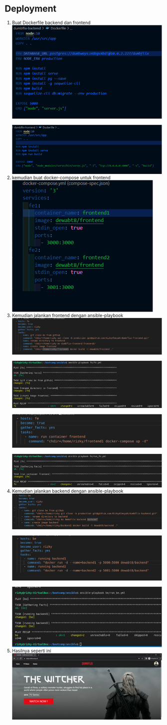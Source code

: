 # Deployment

1. Buat Dockerfile backend dan frontend
   <br>
   <img src=".image/1.PNG">
   <br>
   <br>
   <img src=".image/1_1.PNG">
   <br>
2. kemudian buat docker-compose untuk frontend
   <br>
   <img src=".image/2.PNG">
   <br>
3. Kemudian jalankan frontend dengan ansible-playbook
   <br>
   <img src=".image/3_1.PNG">
   <br>
   <br>
   <img src=".image/3_2.PNG">
   <br>
   <br>
   <img src=".image/3_3.PNG">
   <br>
   <br>
   <img src=".image/3_4.PNG">
   <br>
4. Kemudian jalankan backend dengan ansible-playbook
   <br>
   <img src=".image/4.PNG">
   <br>
   <br>
   <img src=".image/4_1.PNG">
   <br>
   <br>
   <img src=".image/4_2.PNG">
   <br>
5. Hasilnya seperti ini
   <br>
   <img src=".image/5.PNG">
   <br>